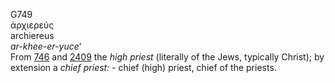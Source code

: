 <body>
  <p>G749<br>  ἀρχιερεύς  <br> archiereus  <br><i>ar-khee-er-yuce‘ </i><br>From <a href="g0746.htm">746</a> and <a href="g2409.htm">2409</a>  the <i>high</i> <i>priest</i> (literally of the Jews, typically Christ); by extension a <i>chief</i> <i>priest:</i> - chief (high) priest, chief of the priests.<br></p>
 </body>